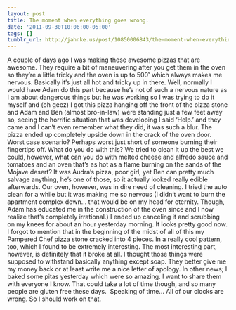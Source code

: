```yaml
---
layout: post
title: The moment when everything goes wrong.
date: '2011-09-30T10:06:00-05:00'
tags: []
tumblr_url: http://jahnke.us/post/10850006843/the-moment-when-everything-goes-wrong
---
```

A couple of days ago I was making these awesome pizzas that are awesome. They require a bit of maneuvering after you get them in the oven so they’re a little tricky and the oven is up to 500˚ which always makes me nervous. Basically it’s just all hot and tricky up in there. Well, normally I would have Adam do this part because he’s not of such a nervous nature as I am about dangerous things but he was working so I was trying to do it myself and (oh geez) I got this pizza hanging off the front of the pizza stone and Adam and Ben (almost bro-in-law) were standing just a few feet away so, seeing the horrific situation that was developing I said ‘Help.’ and they came and I can’t even remember what they did, it was such a blur. The pizza ended up completely upside down in the crack of the oven door. Worst case scenario? Perhaps worst just short of someone burning their fingertips off. What do you do with this? We tried to clean it up the best we could, however, what can you do with melted cheese and alfredo sauce and tomatoes and an oven that’s as hot as a flame burning on the sands of the Mojave desert? It was Audra’s pizza, poor girl, yet Ben can pretty much salvage anything, he’s one of those, so it actually looked really edible afterwards. Our oven, however, was in dire need of cleaning. I tried the auto clean for a while but it was making me so nervous (I didn’t want to burn the apartment complex down… that would be on my head for eternity. Though, Adam has educated me in the construction of the oven since and I now realize that’s completely irrational.) I ended up canceling it and scrubbing on my knees for about an hour yesterday morning. It looks pretty good now. I forgot to mention that in the beginning of the midst of all of this my Pampered Chef pizza stone cracked into 4 pieces. In a really cool pattern, too, which I found to be extremely interesting. The most interesting part, however, is definitely that it broke at all. I thought those things were supposed to withstand basically anything except soap. They better give me my money back or at least write me a nice letter of apology.
In other news; I baked some pitas yesterday which were so amazing. I want to share them with everyone I know. That could take a lot of time though, and so many people are gluten free these days. 
Speaking of time… All of our clocks are wrong. So I should work on that.
